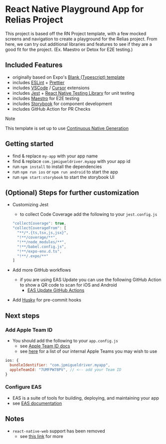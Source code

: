 # React Native Playground App for Relias Project

This project is based off the RN Project template, with a few mocked screens and navigation to create a playground for the Relias project. From here, we can try out additional libraries and features to see if they are a good fit for the project. (Ex. Maestro or Detox for E2E testing.)

## Included Features

- originally based on Expo's [Blank (Typescript) template](https://github.com/expo/expo/tree/main/templates/expo-template-blank-typescript)
- includes [ESLint](https://eslint.org) + [Prettier](https://prettier.io)
- includes [VSCode](https://code.visualstudio.com) / [Cursor](https://www.cursor.com) extensions
- includes [Jest](https://jestjs.io) + [React Native Testing Library](https://testing-library.com/docs/react-native-testing-library/intro/) for unit testing
- includes [Maestro](https://maestro.mobile.dev) for E2E testing
- includes [Storybook](https://storybook.js.org) for component development
- includes GitHub Action for PR Checks

> [!NOTE]
> This template is set up to use [Continuous Native Generation](https://docs.expo.dev/workflow/continuous-native-generation/)

## Getting started

- find & replace `my-app` with your app name
- find & replace `com.jpmigueldriver.myapp` with your app id
- run `npm install` to install the dependencies
- run `npm run ios` or `npm run android` to start the app
- run `npm start:storybook` to start the storybook UI

## (Optional) Steps for further customization

- Customizing Jest

  - to collect Code Coverage add the following to your `jest.config.js`

  ```js
  "collectCoverage": true,
  "collectCoverageFrom": [
    "**/*.{ts,tsx,js,jsx}",
    "!**/coverage/**",
    "!**/node_modules/**",
    "!**/babel.config.js",
    "!**/expo-env.d.ts",
    "!**/.expo/**"
  ]
  ```

- Add more GitHub workflows

  - if you are using EAS Update you can use the following GitHub Action to show a QR code to scan for iOS and Android
    - [EAS Update GitHub Actions](https://docs.expo.dev/eas-update/github-actions/)

- Add [Husky](https://typicode.github.io/husky/get-started.html) for pre-commit hooks

## Next steps


### Add Apple Team ID

- You should add the following to your `app.config.js`
  - see [Apple Team ID docs](https://docs.expo.dev/versions/latest/config/app/#appleteamid)
  - see [here](https://willowtree.atlassian.net/wiki/spaces/PD/pages/3056861513/WillowTree-Owned+Developer+Accounts) for a list of our internal Apple Teams you may wish to use

```js
ios: {
  bundleIdentifier: "com.jpmigueldriver.myapp",
  appleTeamId: "7UMFPW78PV", // <-- add your Team ID
}
```

### Configure EAS

- EAS is a suite of tools for building, deploying, and maintaining your app
- see [EAS documentation](https://docs.expo.dev/eas/)

## Notes

- `react-native-web` support has been removed
  - see [this link](https://willowtree.atlassian.net/wiki/spaces/SD/pages/2732916827/React+Native+Web) for more
